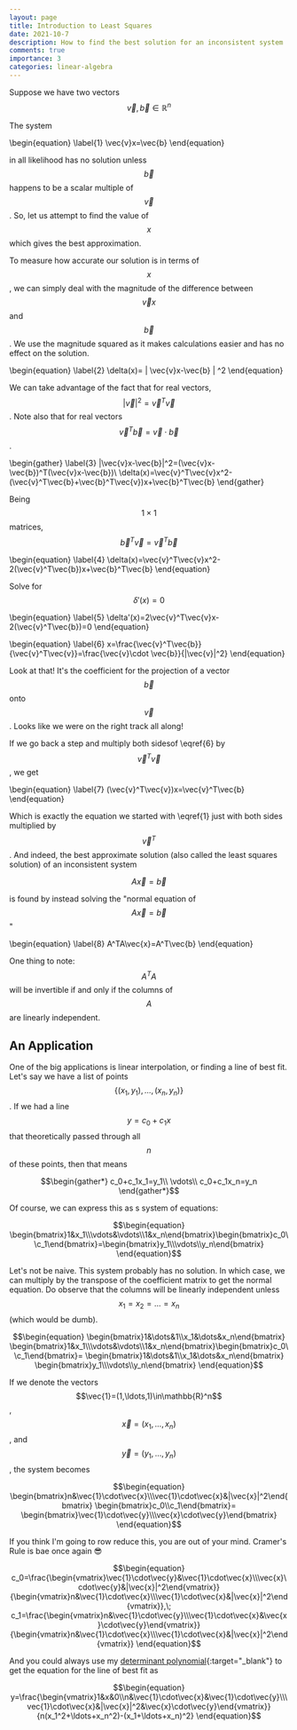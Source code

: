 ```yaml
---
layout: page
title: Introduction to Least Squares
date: 2021-10-7
description: How to find the best solution for an inconsistent system
comments: true
importance: 3
categories: linear-algebra
---
```


Suppose we have two vectors $$\vec{v},\vec{b}\in\mathbb{R}^n$$

The system

\begin{equation} \label{1}
\vec{v}x=\vec{b}
\end{equation}

in all likelihood has no solution unless $$\vec{b}$$ happens to be a scalar multiple of $$\vec{v}$$. So, let us attempt to find the value of $$x$$ which gives the best approximation.

To measure how accurate our solution is in terms of $$x$$, we can simply deal with the magnitude of the difference between $$\vec{v}x$$ and $$\vec{b}$$. We use the magnitude squared as it makes calculations easier and has no effect on the solution.

\begin{equation} \label{2}
\delta(x)= | \vec{v}x-\vec{b} | ^2
\end{equation}

We can take advantage of the fact that for real vectors,
$$| \vec{v}| ^2=\vec{v}^T\vec{v}$$.
Note also that for real vectors $$\vec{v}^T\vec{b}=\vec{v}\cdot \vec{b}$$.

\begin{gather} \label{3}
|\vec{v}x-\vec{b}|^2=(\vec{v}x-\vec{b})^T(\vec{v}x-\vec{b})\\
\delta(x)=\vec{v}^T\vec{v}x^2-(\vec{v}^T\vec{b}+\vec{b}^T\vec{v})x+\vec{b}^T\vec{b}
\end{gather}

Being $$1\times1$$ matrices, $$\vec{b}^T\vec{v}=\vec{v}^T\vec{b}$$

\begin{equation} \label{4}
\delta(x)=\vec{v}^T\vec{v}x^2-2(\vec{v}^T\vec{b})x+\vec{b}^T\vec{b}
\end{equation}

Solve for $$\delta'(x)=0$$

\begin{equation} \label{5}
\delta'(x)=2\vec{v}^T\vec{v}x-2(\vec{v}^T\vec{b})=0
\end{equation}

\begin{equation} \label{6}
x=\frac{\vec{v}^T\vec{b}}{\vec{v}^T\vec{v}}=\frac{\vec{v}\cdot \vec{b}}{|\vec{v}|^2}
\end{equation}

Look at that! It's the coefficient for the projection of a vector $$\vec{b}$$ onto $$\vec{v}$$. Looks like we were on the right track all along!

If we go back a step and multiply both sidesof \eqref{6} by $$\vec{v}^T\vec{v}$$, we get

\begin{equation} \label{7}
(\vec{v}^T\vec{v})x=\vec{v}^T\vec{b}
\end{equation}

Which is exactly the equation we started with \eqref{1} just with both sides multiplied by $$\vec{v}^T$$. And indeed, the best approximate solution (also called the least squares solution) of an inconsistent system

$$A\vec{x}=\vec{b}$$

is found by instead solving the "normal equation of $$A\vec{x}=\vec{b}$$"

\begin{equation} \label{8}
A^TA\vec{x}=A^T\vec{b}
\end{equation}

One thing to note: $$A^TA$$ will be invertible if and only if the columns of $$A$$ are linearly independent.

## An Application

One of the big applications is linear interpolation, or finding a line of best fit. Let's say we have a list of points $$\{(x_1,y_1),\ldots,(x_n,y_n)\}$$. If we had a line $$y=c_0+c_1x$$ that theoretically passed through all $$n$$ of these points, then that means

$$\begin{gather*}
c_0+c_1x_1=y_1\\
\vdots\\
c_0+c_1x_n=y_n
\end{gather*}$$

Of course, we can express this as s system of equations:

$$\begin{equation}
\begin{bmatrix}1&x_1\\\vdots&\vdots\\1&x_n\end{bmatrix}\begin{bmatrix}c_0\\c_1\end{bmatrix}=\begin{bmatrix}y_1\\\vdots\\y_n\end{bmatrix}
\end{equation}$$

Let's not be naive. This system probably has no solution. In which case, we can multiply by the transpose of the coefficient matrix to get the normal equation. Do observe that the columns will be linearly independent unless $$x_1=x_2=\ldots=x_n$$ (which would be dumb).

$$\begin{equation}
\begin{bmatrix}1&\dots&1\\x_1&\dots&x_n\end{bmatrix}
\begin{bmatrix}1&x_1\\\vdots&\vdots\\1&x_n\end{bmatrix}\begin{bmatrix}c_0\\c_1\end{bmatrix}=
\begin{bmatrix}1&\dots&1\\x_1&\dots&x_n\end{bmatrix}
\begin{bmatrix}y_1\\\vdots\\y_n\end{bmatrix}
\end{equation}$$

If we denote the vectors $$\vec{1}=(1,\ldots,1)\in\mathbb{R}^n$$, $$\vec{x}=(x_1,\ldots,x_n)$$, and $$\vec{y}=(y_1,\ldots,y_n)$$, the system becomes

$$\begin{equation}
\begin{bmatrix}n&\vec{1}\cdot\vec{x}\\\vec{1}\cdot\vec{x}&|\vec{x}|^2\end{bmatrix}
\begin{bmatrix}c_0\\c_1\end{bmatrix}=
\begin{bmatrix}\vec{1}\cdot\vec{y}\\\vec{x}\cdot\vec{y}\end{bmatrix}
\end{equation}$$

If you think I'm going to row reduce this, you are out of your mind. Cramer's Rule is bae once again :sunglasses:

$$\begin{equation}
c_0=\frac{\begin{vmatrix}\vec{1}\cdot\vec{y}&\vec{1}\cdot\vec{x}\\\vec{x}\cdot\vec{y}&|\vec{x}|^2\end{vmatrix}}{\begin{vmatrix}n&\vec{1}\cdot\vec{x}\\\vec{1}\cdot\vec{x}&|\vec{x}|^2\end{vmatrix}},\;
c_1=\frac{\begin{vmatrix}n&\vec{1}\cdot\vec{y}\\\vec{1}\cdot\vec{x}&\vec{x}\cdot\vec{y}\end{vmatrix}}{\begin{vmatrix}n&\vec{1}\cdot\vec{x}\\\vec{1}\cdot\vec{x}&|\vec{x}|^2\end{vmatrix}}
\end{equation}$$

And you could always use my [determinant polynomial](../functioninterp/){:target="_blank"} to get the equation for the line of best fit as

$$\begin{equation}
y=\frac{\begin{vmatrix}1&x&0\\n&\vec{1}\cdot\vec{x}&\vec{1}\cdot\vec{y}\\\vec{1}\cdot\vec{x}&|\vec{x}|^2&\vec{x}\cdot\vec{y}\end{vmatrix}}
{n(x_1^2+\ldots+x_n^2)-(x_1+\ldots+x_n)^2}
\end{equation}$$
